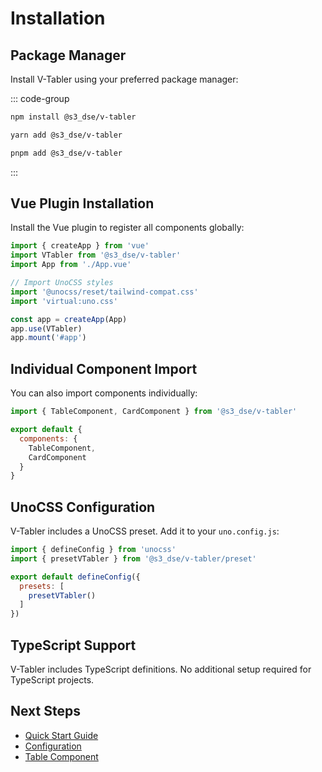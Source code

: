 # Installation

## Package Manager

Install V-Tabler using your preferred package manager:

::: code-group

```bash [npm]
npm install @s3_dse/v-tabler
```

```bash [yarn]
yarn add @s3_dse/v-tabler
```

```bash [pnpm]
pnpm add @s3_dse/v-tabler
```

:::

## Vue Plugin Installation

Install the Vue plugin to register all components globally:

```javascript
import { createApp } from 'vue'
import VTabler from '@s3_dse/v-tabler'
import App from './App.vue'

// Import UnoCSS styles
import '@unocss/reset/tailwind-compat.css'
import 'virtual:uno.css'

const app = createApp(App)
app.use(VTabler)
app.mount('#app')
```

## Individual Component Import

You can also import components individually:

```javascript
import { TableComponent, CardComponent } from '@s3_dse/v-tabler'

export default {
  components: {
    TableComponent,
    CardComponent
  }
}
```

## UnoCSS Configuration

V-Tabler includes a UnoCSS preset. Add it to your `uno.config.js`:

```javascript
import { defineConfig } from 'unocss'
import { presetVTabler } from '@s3_dse/v-tabler/preset'

export default defineConfig({
  presets: [
    presetVTabler()
  ]
})
```

## TypeScript Support

V-Tabler includes TypeScript definitions. No additional setup required for TypeScript projects.

## Next Steps

- [Quick Start Guide](/guide/quick-start)
- [Configuration](/guide/configuration)
- [Table Component](/components/table-component)
